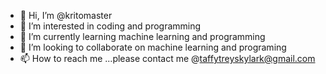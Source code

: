 - 👋 Hi, I’m @kritomaster
- 👀 I’m interested in coding and programming
- 🌱 I’m currently learning machine learning and programming
- 💞️ I’m looking to collaborate on machine learning and programing
- 📫 How to reach me ...please contact me @taffytreyskylark@gmail.com

<!---
kritomaster/kritomaster is a ✨ special ✨ repository because its `README.md` (this file) appears on your GitHub profile.
You can click the Preview link to take a look at your changes.
--->
